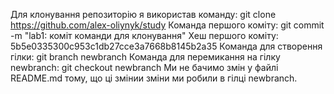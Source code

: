 Для клонування репозиторію я використав команду:
git clone https://github.com/alex-oliynyk/study
Команда першого коміту:
git commit -m "lab1: коміт команди для клонування"
Хеш першого коміту:
5b5e0335300c953c1db27cce3a7668b8145b2a35
Команда для створення гілки:
git branch newbranch
Команда для перемикання на гілку newbranch:
git checkout newbranch
Ми не бачимо змін у файлі README.md тому, що ці змінии зміни ми робили в гілці newbranch.
